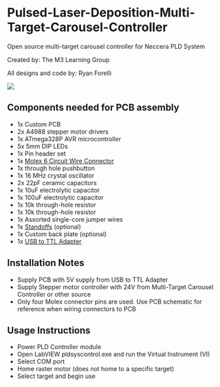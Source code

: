 # Pulsed-Laser-Deposition-Multi-Target-Carousel-Controller

Open source multi-target carousel controller for Neccera PLD System

Created by: The M3 Learning Group

All designs and code by: Ryan Forelli


![](https://github.com/ryanf123/Pulsed-Laser-Deposition-Multi-Target-Carousel-Controller/blob/main/renders/PLD_Controller_PCB_2021-Jun-19_05-58-52AM-000_CustomizedView16557687785.png)



## Components needed for PCB assembly
-   1x Custom PCB
-   2x A4988 stepper motor drivers
-   1x ATmega328P AVR microcontroller
-   5x 5mm DIP LEDs
-   1x Pin header set
-   1x [Molex 6 Circuit Wire Connector][1]
-   1x through hole pushbutton
-   1x 16 MHz crystal oscillator
-   2x 22pF ceramic capacitors
-   1x 10uF electrolytic capacitor
-   1x 100uF electrolytic capacitor
-   1x 10k through-hole resistor
-   1x 10k through-hole resistor
-   1x Assorted single-core jumper wires
-   1x [Standoffs][0] (optional)
-   1x Custom back plate (optional)
-   1x [USB to TTL Adapter][2]

## Installation Notes
-   Supply PCB with 5V supply from USB to TTL Adapter
-   Supply Stepper motor controller with 24V from Multi-Target Carousel Controller or other source
-   Only four Molex connector pins are used. Use PCB schematic for reference when wiring connectors to PCB

## Usage Instructions
-   Power PLD Controller module
-   Open LabVIEW pldsyscontrol.exe and run the Virtual Instrument (VI)
-   Select COM port
-   Home raster motor (does not home to a specific target)
-   Select target and begin use

[0]: https://www.amazon.com/Csdtylh-Male-Female-Standoff-Stainless-Assortment/dp/B06Y5TJXY1/ref=sr_1_3?dchild=1&keywords=standoff&qid=1620104015&sr=8-3
[1]: https://www.amazon.com/gp/product/B074M15FS1/ref=ppx_yo_dt_b_asin_title_o02_s00?ie=UTF8&psc=1
[2]: https://www.amazon.com/DSD-TECH-SH-U09C2-Debugging-Programming/dp/B07TXVRQ7V/ref=sr_1_8?dchild=1&keywords=FT232RL+USB+to+Serial&qid=1616559163&s=electronics&sr=1-8#customerReviews
